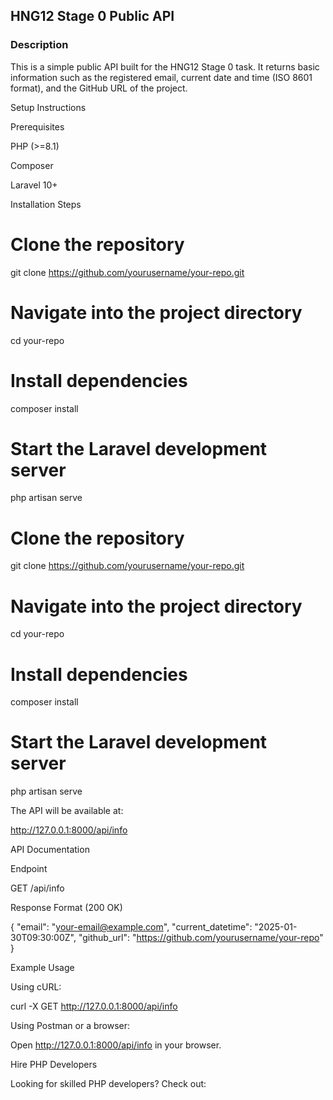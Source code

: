 ## HNG12 Stage 0 Public API

### Description

This is a simple public API built for the HNG12 Stage 0 task. It returns basic information such as the registered email, current date and time (ISO 8601 format), and the GitHub URL of the project.

Setup Instructions

Prerequisites

PHP (>=8.1)

Composer

Laravel 10+

Installation Steps

# Clone the repository

git clone https://github.com/yourusername/your-repo.git

# Navigate into the project directory

cd your-repo

# Install dependencies

composer install

# Start the Laravel development server

php artisan serve

# Clone the repository

git clone https://github.com/yourusername/your-repo.git

# Navigate into the project directory

cd your-repo

# Install dependencies

composer install

# Start the Laravel development server

php artisan serve

The API will be available at:

http://127.0.0.1:8000/api/info

API Documentation

Endpoint

GET /api/info

Response Format (200 OK)

{
"email": "your-email@example.com",
"current_datetime": "2025-01-30T09:30:00Z",
"github_url": "https://github.com/yourusername/your-repo"
}

Example Usage

Using cURL:

curl -X GET http://127.0.0.1:8000/api/info

Using Postman or a browser:

Open http://127.0.0.1:8000/api/info in your browser.

Hire PHP Developers

Looking for skilled PHP developers? Check out:
